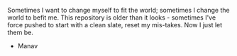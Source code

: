 Sometimes I want to change myself to fit the world; sometimes I change the world
to befit me. This repository is older than it looks - sometimes I've force
pushed to start with a clean slate, reset my mis-takes. Now I just let them be.

- Manav

